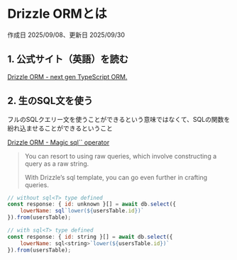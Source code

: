 # Drizzle ORMとは

作成日 2025/09/08、更新日 2025/09/30

## 1. 公式サイト（英語）を読む

[Drizzle ORM - next gen TypeScript ORM.](https://orm.drizzle.team/)

## 2. 生のSQL文を使う

フルのSQLクエリー文を使うことができるという意味ではなくて、SQLの関数を紛れ込ませることができるということ

[Drizzle ORM - Magic sql`` operator](https://orm.drizzle.team/docs/sql)

> You can resort to using raw queries, which involve constructing a query as a raw string.
>
> With Drizzle’s sql template, you can go even further in crafting queries.

```javascript
// without sql<T> type defined
const response: { id: unknown }[] = await db.select({
    lowerName: sql`lower(${usersTable.id})`
}).from(usersTable);

// with sql<T> type defined
const response: { id: string }[] = await db.select({
    lowerName: sql<string>`lower(${usersTable.id})`
}).from(usersTable);
```
